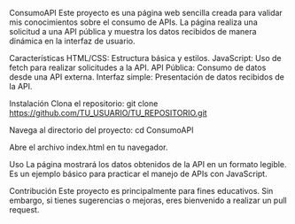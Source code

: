 ConsumoAPI
Este proyecto es una página web sencilla creada para validar mis conocimientos sobre el consumo de APIs. La página realiza una solicitud a una API pública y muestra los datos recibidos de manera dinámica en la interfaz de usuario.

Características
HTML/CSS: Estructura básica y estilos.
JavaScript: Uso de fetch para realizar solicitudes a la API.
API Pública: Consumo de datos desde una API externa.
Interfaz simple: Presentación de datos recibidos de la API.

Instalación
Clona el repositorio:
git clone https://github.com/TU_USUARIO/TU_REPOSITORIO.git

Navega al directorio del proyecto:
cd ConsumoAPI

Abre el archivo index.html en tu navegador.

Uso
La página mostrará los datos obtenidos de la API en un formato legible. Es un ejemplo básico para practicar el manejo de APIs con JavaScript.

Contribución
Este proyecto es principalmente para fines educativos. Sin embargo, si tienes sugerencias o mejoras, eres bienvenido a realizar un pull request.
